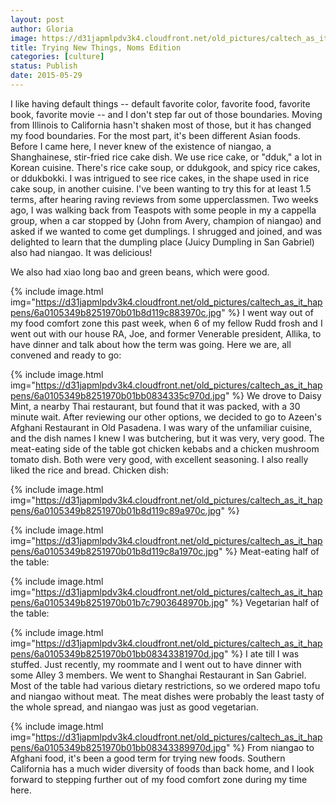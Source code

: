 ```yaml
---
layout: post
author: Gloria
image: https://d31japmlpdv3k4.cloudfront.net/old_pictures/caltech_as_it_happens/6a0105349b8251970b01bb08343318970d.jpg
title: Trying New Things, Noms Edition
categories: [culture]
status: Publish
date: 2015-05-29
---
```


I like having default things -- default favorite color, favorite food, favorite book, favorite movie -- and I don't step far out of those boundaries. Moving from Illinois to California hasn't shaken most of those, but it has changed my food boundaries. 
For the most part, it's been different Asian foods. Before I came here, I never knew of the existence of niangao, a Shanghainese, stir-fried rice cake dish. We use rice cake, or "dduk," a lot in Korean cuisine. There's rice cake soup, or ddukgook, and spicy rice cakes, or ddukbokki. I was intrigued to see rice cakes, in the shape used in rice cake soup, in another cuisine. I've been wanting to try this for at least 1.5 terms, after hearing raving reviews from some upperclassmen. Two weeks ago, I was walking back from Teaspots with some people in my a cappella group, when a car stopped by (John from Avery, champion of niangao) and asked if we wanted to come get dumplings. I shrugged and joined, and was delighted to learn that the dumpling place (Juicy Dumpling in San Gabriel) also had niangao. It was delicious!

We also had xiao long bao and green beans, which were good.


{% include image.html img="https://d31japmlpdv3k4.cloudfront.net/old_pictures/caltech_as_it_happens/6a0105349b8251970b01b8d119c883970c.jpg" %}
I went way out of my food comfort zone this past week, when 6 of my fellow Rudd frosh and I went out with our house RA, Joe, and former Venerable president, Allika, to have dinner and talk about how the term was going. Here we are, all convened and ready to go:


{% include image.html img="https://d31japmlpdv3k4.cloudfront.net/old_pictures/caltech_as_it_happens/6a0105349b8251970b01bb0834335c970d.jpg" %}
We drove to Daisy Mint, a nearby Thai restaurant, but found that it was packed, with a 30 minute wait. After reviewing our other options, we decided to go to Azeen's Afghani Restaurant in Old Pasadena. I was wary of the unfamiliar cuisine, and the dish names I knew I was butchering, but it was very, very good. The meat-eating side of the table got chicken kebabs and a chicken mushroom tomato dish. Both were very good, with excellent seasoning. I also really liked the rice and bread. Chicken dish:


{% include image.html img="https://d31japmlpdv3k4.cloudfront.net/old_pictures/caltech_as_it_happens/6a0105349b8251970b01b8d119c89a970c.jpg" %}

{% include image.html img="https://d31japmlpdv3k4.cloudfront.net/old_pictures/caltech_as_it_happens/6a0105349b8251970b01b8d119c8a1970c.jpg" %}
Meat-eating half of the table:


{% include image.html img="https://d31japmlpdv3k4.cloudfront.net/old_pictures/caltech_as_it_happens/6a0105349b8251970b01b7c7903648970b.jpg" %}
Vegetarian half of the table:


{% include image.html img="https://d31japmlpdv3k4.cloudfront.net/old_pictures/caltech_as_it_happens/6a0105349b8251970b01bb08343381970d.jpg" %}
I ate till I was stuffed. Just recently, my roommate and I went out to have dinner with some Alley 3 members. We went to Shanghai Restaurant in San Gabriel. Most of the table had various dietary restrictions, so we ordered mapo tofu and niangao without meat. The meat dishes were probably the least tasty of the whole spread, and niangao was just as good vegetarian.


{% include image.html img="https://d31japmlpdv3k4.cloudfront.net/old_pictures/caltech_as_it_happens/6a0105349b8251970b01bb08343389970d.jpg" %}
From niangao to Afghani food, it's been a good term for trying new foods. Southern California has a much wider diversity of foods than back home, and I look forward to stepping further out of my food comfort zone during my time here.

